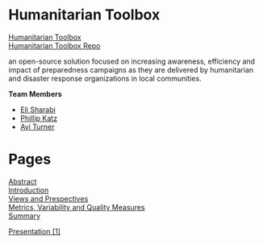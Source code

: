 # Humanitarian Toolbox  #

[Humanitarian Toolbox](http://www.htbox.org/)  
[Humanitarian Toolbox Repo](https://github.com/htbox/)

an open-source solution focused on increasing awareness, 
efficiency and impact of preparedness campaigns as they are delivered by humanitarian and disaster response organizations in local communities.


**Team Members**
- [Eli Sharabi](https://github.com/Elisj52)
- [Phillip Katz](https://github.com/PhillipKatz)
- [Avi Turner](https://github.com/turner11)

# Pages #
[Abstract](https://github.com/turner11/ASOSMA/blob/master/allReady/Pages/Abstract.md)  
[Introduction](https://github.com/turner11/ASOSMA/blob/master/allReady/Pages/Introduction.md)    
[Views and Prespectives](https://github.com/turner11/ASOSMA/blob/master/allReady/Pages/Views%20and%20Prespectives.md)    
[Metrics, Variability and Quality Measures](https://github.com/turner11/ASOSMA/blob/master/allReady/Pages/Metrics.md)  
[Summary](https://github.com/turner11/ASOSMA/blob/master/allReady/Pages/Summary.md)    


[Presentation ](https://github.com/turner11/ASOSMA/blob/master/allReady/final_presentation.pptx?raw=true) [[1]](https://github.com/turner11/ASOSMA/blob/master/allReady/final_presentation.pptx)








